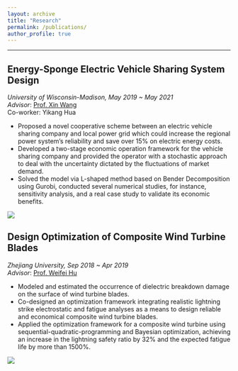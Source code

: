 ```yaml
---
layout: archive
title: "Research"
permalink: /publications/
author_profile: true
---
```


------
## Energy-Sponge Electric Vehicle Sharing System Design
*University of Wisconsin-Madison, May 2019 ~ May 2021*  
*Advisor*:  [Prof. Xin Wang](https://directory.engr.wisc.edu/ie/Faculty/Wang_Xin/)  
Co-worker: Yikang Hua  
* Proposed a novel cooperative scheme between an electric vehicle sharing company and local power grid which could increase the regional power system’s reliability and save over 15% on electric energy costs.
* Developed a two-stage economic operation framework for the vehicle sharing company and provided the operator with a stochastic approach to deal with the uncertainty dictated by the fluctuations of market demand.
* Solved the model via L-shaped method based on Bender Decomposition using Gurobi, conducted several numerical studies, for instance, sensitivity analysis, and a real case study to validate its economic benefits.

![](http://www.wentaozhao.org/files/EVS_system.png)

## Design Optimization of Composite Wind Turbine Blades
*Zhejiang University, Sep 2018 ~ Apr 2019*  
*Advisor*:  [Prof. Weifei Hu](https://person.zju.edu.cn/en/0018087/)
* Modeled and estimated the occurrence of dielectric breakdown damage on the surface of wind turbine blades.
* Co-designed an optimization framework integrating realistic lightning strike electrostatic and fatigue analyses as a means to design reliable and economical composite wind turbine blades.
* Applied the optimization framework for a composite wind turbine using sequential-quadratic-programming and Bayesian optimization, achieving an increase in the lightning safety ratio by 32% and the expected fatigue life by more than 1500%.

![](http://www.wentaozhao.org/files/WindTurbine.png)
